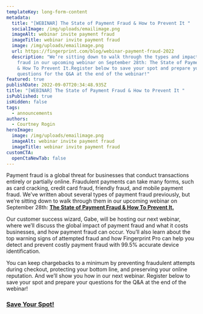 ```yaml
---
templateKey: long-form-content
metadata:
  title: "[WEBINAR] The State of Payment Fraud & How to Prevent It "
  socialImage: /img/uploads/emailimage.png
  imageAlt: webinar invite payment fraud
  imageTitle: webinar invite payment fraud
  image: /img/uploads/emailimage.png
  url: https://fingerprint.com/blog/webinar-payment-fraud-2022
  description: "We’re sitting down to walk through the types and impact of payment
    fraud in our upcoming webinar on September 28th: The State of Payment Fraud
    & How To Prevent It.Register below to save your spot and prepare your
    questions for the Q&A at the end of the webinar!"
featured: true
publishDate: 2022-09-07T20:34:48.935Z
title: "[WEBINAR] The State of Payment Fraud & How to Prevent It "
isPublished: true
isHidden: false
tags:
  - announcements
authors:
  - Courtney Rogin
heroImage:
  image: /img/uploads/emailimage.png
  imageAlt: webinar invite payment fraud
  imageTitle: webinar invite payment fraud
customCTA:
  openCtaNewTab: false
---
```

Payment fraud is a global threat for businesses that conduct transactions entirely or partially online. Fraudulent payments can take many forms, such as card cracking, credit card fraud, friendly fraud, and mobile payment fraud. We’ve written about several types of payment fraud previously, but we’re sitting down to walk through them in our upcoming webinar on September 28th: **[The State of Payment Fraud & How To Prevent It.](https://try.fingerprint.com/webinar-state-of-payment-fraud)**

Our customer success wizard, Gabe, will be hosting our next webinar, where we’ll discuss the global impact of payment fraud and what it costs businesses, and how payment fraud can occur. You’ll also learn about the top warning signs of attempted fraud and how Fingerprint Pro can help you detect and prevent costly payment fraud with 99.5% accurate device identification. 

You can keep chargebacks to a minimum by preventing fraudulent attempts during checkout, protecting your bottom line, and preserving your online reputation. And we’ll show you how in our next webinar. Register below to save your spot and prepare your questions for the Q&A at the end of the webinar!

### [Save Your Spot!](https://try.fingerprint.com/webinar-state-of-payment-fraud)